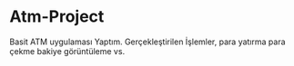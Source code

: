 # Atm-Project
Basit ATM uygulaması Yaptım.
Gerçekleştirilen İşlemler,
para yatırma
para çekme
bakiye görüntüleme vs.
